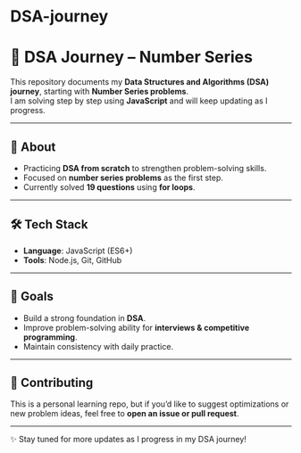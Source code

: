 # DSA-journey

# 🚀 DSA Journey – Number Series

This repository documents my **Data Structures and Algorithms (DSA) journey**, starting with **Number Series problems**.  
I am solving step by step using **JavaScript** and will keep updating as I progress.

---

## 📌 About
- Practicing **DSA from scratch** to strengthen problem-solving skills.  
- Focused on **number series problems** as the first step.  
- Currently solved **19 questions** using **for loops**.  

---

## 🛠️ Tech Stack
- **Language**: JavaScript (ES6+)  
- **Tools**: Node.js, Git, GitHub  

---

## 🎯 Goals
- Build a strong foundation in **DSA**.  
- Improve problem-solving ability for **interviews & competitive programming**.  
- Maintain consistency with daily practice.  

---

## 🤝 Contributing
This is a personal learning repo, but if you’d like to suggest optimizations or new problem ideas, feel free to **open an issue or pull request**.

---

✨ Stay tuned for more updates as I progress in my DSA journey!
